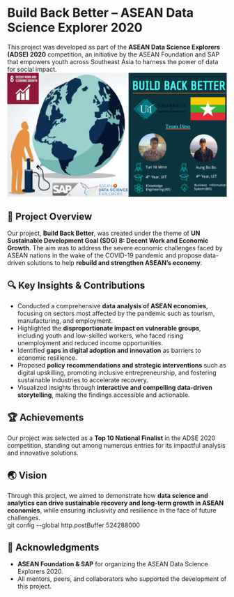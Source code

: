 # Build Back Better – ASEAN Data Science Explorer 2020

This project was developed as part of the **ASEAN Data Science Explorers (ADSE) 2020** competition, an initiative by the ASEAN Foundation and SAP that empowers youth across Southeast Asia to harness the power of data for social impact.  
![Build Back Better](images/home.png)
## 📖 Project Overview
Our project, **Build Back Better**, was created under the theme of **UN Sustainable Development Goal (SDG) 8: Decent Work and Economic Growth**. The aim was to address the severe economic challenges faced by ASEAN nations in the wake of the COVID-19 pandemic and propose data-driven solutions to help **rebuild and strengthen ASEAN’s economy**.  

## 🔍 Key Insights & Contributions
- Conducted a comprehensive **data analysis of ASEAN economies**, focusing on sectors most affected by the pandemic such as tourism, manufacturing, and employment.  
- Highlighted the **disproportionate impact on vulnerable groups**, including youth and low-skilled workers, who faced rising unemployment and reduced income opportunities.  
- Identified **gaps in digital adoption and innovation** as barriers to economic resilience.  
- Proposed **policy recommendations and strategic interventions** such as digital upskilling, promoting inclusive entrepreneurship, and fostering sustainable industries to accelerate recovery.  
- Visualized insights through **interactive and compelling data-driven storytelling**, making the findings accessible and actionable.  

## 🏆 Achievements
Our project was selected as a **Top 10 National Finalist** in the ADSE 2020 competition, standing out among numerous entries for its impactful analysis and innovative solutions.  

## 🌏 Vision
Through this project, we aimed to demonstrate how **data science and analytics can drive sustainable recovery and long-term growth in ASEAN economies**, while ensuring inclusivity and resilience in the face of future challenges.  
git config --global http.postBuffer 524288000
## 🙌 Acknowledgments
- **ASEAN Foundation & SAP** for organizing the ASEAN Data Science Explorers 2020.  
- All mentors, peers, and collaborators who supported the development of this project.  
